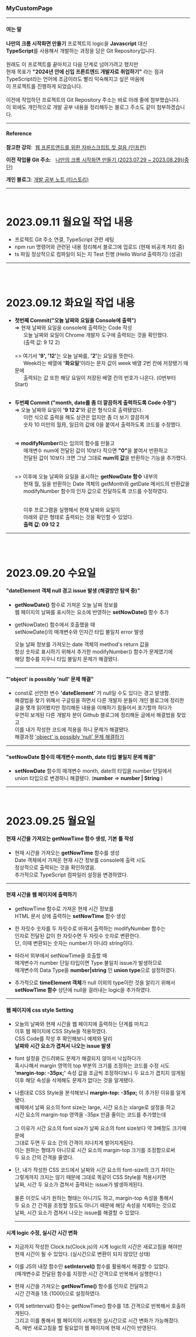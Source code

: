 <h3>MyCustomPage</h3>
<hr/>
<h4>여는 말</h4>

**나만의 크롬 시작화면 만들기** 프로젝트의 logic을 **Javascript** 대신 <br/>
**TypeScript**를 사용해서 개발하는 과정을 담은 Git Repository입니다. <br/><br/>
원래도 이 프로젝트를 끝마치고 다음 단계로 넘어가려고 했지만 <br/>
현재 목표가 **"2024년 안에 신입 프론트엔드 개발자로 취업하기"** 라는 점과 <br/> TypeScript라는 언어에 조금이라도 빨리 익숙해지고 싶은 마음에 <br/>
이 프로젝트를 진행하게 되었습니다. <br/><br/>
이전에 작업하던 프로젝트의 Git Repository 주소는 바로 아래 줄에 첨부했습니다.<br/>
이 외에도 개인적으로 개발 공부 내용을 정리해두는 블로그 주소도 같이 첨부하겠습니다.
<br/><hr/>

<h4>Reference</h4>

**참고한 강의**: &nbsp;<a href="https://inf.run/sJzt">웹 프론트엔드를 위한 자바스크립트 첫 걸음 (인프런)</a><br/>

**이전 작업물 Git 주소**: &nbsp; <a href="https://github.com/Rayched/ChromeCustomPage">나만의 크롬 시작화면 만들기 (2023.07.29 ~ 2023.08.29)(중단)</a>

**개인 블로그**: <a href="https://rclogstorage.tistory.com/">개발 공부 노트 (티스토리)</a>
<hr/><br/>

# 2023.09.11 월요일 작업 내용
 - 프로젝트 Git 주소 연결, TypeScript 관련 세팅
 - npm run 명령어와 관련된 내용 정리해서 블로그에 업로드 (현재 비공개 처리 중)
 - ts 파일 정상적으로 컴파일이 되는 지 Test 진행 (Hello World 출력하기) (성공)
<hr/><br/><br/>

# 2023.09.12 화요일 작업 내용
 - **첫번째 Commit("오늘 날짜와 요일을 Console에 출력")** <br/>
   => 현재 날짜와 요일을 console에 출력하는 Code 작성<br/>
      &nbsp;&nbsp;&nbsp;&nbsp;&nbsp;
      오늘 날짜와 요일이 Chrome 개발자 도구에 출력되는 것을 확인했다. <br/>
      &nbsp;&nbsp;&nbsp;&nbsp;&nbsp;
      (출력 값: 9 12 2) <br/><br/>
   => 여기서 <b>'9', '12'</b>는 오늘 날짜를, <b>'2'</b>는 요일을 뜻한다. <br/>
   &nbsp;&nbsp;&nbsp;&nbsp;&nbsp;
      Week라는 배열에 <b>'화요일'</b>이라는 문자 값이 week 배열 2번 칸에 저장됐기 때문에 <br/>
      &nbsp;&nbsp;&nbsp;&nbsp;&nbsp;
      출력되는 값 또한 해당 요일이 저장된 배열 칸의 번호가 나온다. (0번부터 Start)<br/><br/>

 - **두번째 Commit ("month, date를 좀 더 깔끔하게 출력하도록 Code 수정")** <br/>
   => 오늘 날짜와 요일이 <b>'9 12 2'</b>와 같은 형식으로 출력됐었다. <br/>
   &nbsp;&nbsp;&nbsp;&nbsp;&nbsp;
   이런 식으로 출력을 해도 상관은 없지만 좀 더 보기 깔끔하게 <br/>
   &nbsp;&nbsp;&nbsp;&nbsp;&nbsp;
   숫자 10 미만의 월月, 일日의 값에 0을 붙여서 출력하도록 코드를 수정했다. <br/><br/>

   => <b>modifyNumber</b>라는 임의의 함수를 만들고 <br/>
   &nbsp;&nbsp;&nbsp;&nbsp;&nbsp;
   매개변수 num에 전달된 값이 10보다 작으면 <b>"0"</b>을 붙여서 반환하고 <br/>
   &nbsp;&nbsp;&nbsp;&nbsp;&nbsp;
   전달된 값이 10보다 크면 그냥 그대로 <b>num의 값</b>을 반환하는 기능을 추가했다. <br/><br/>
  
   => 이후에 오늘 날짜와 요일을 표시하는 <b>getNowDate 함수</b> 내부의 <br/>
   &nbsp;&nbsp;&nbsp;&nbsp;&nbsp;
   현재 월, 일을 반환하는 Date 객체의 getMonth와 getDate 메서드의 반환값을 <br/>
   &nbsp;&nbsp;&nbsp;&nbsp;&nbsp;
   modifyNumber 함수의 인자 값으로 전달하도록 코드를 수정하였다. <br/><br/>

   &nbsp;&nbsp;&nbsp;&nbsp;&nbsp;
   이후 프로그램을 실행해서 현재 날짜와 요일이 <br/>
   &nbsp;&nbsp;&nbsp;&nbsp;&nbsp;
   아래와 같은 형태로 출력되는 것을 확인할 수 있었다. <br/>
   &nbsp;&nbsp;&nbsp;&nbsp;&nbsp; **출력 값: 09 12 2**
<hr/><br/><br/>

# 2023.09.20 수요일
<h4>"dateElement 객체 null 경고 issue 발생 (해결방안 탐색 중)"</h4>

 - **getNowDate()** 함수로 가져온 오늘 날짜 정보를 <br/>
   웹 페이지의 날짜를 표시하는 요소에 반영하는 **setNowDate()** 함수 추가 <br/>

 - getNowDate() 함수에서 호출했을 때 <br/>
      setNowDate()의 매개변수와 인자간 타입 불일치 error 발생 <br/>

      오늘 날짜 정보를 가져오는 date 객체의 method's return 값을 <br/>
      항상 숫자로 표시하기 위해서 추가한 modifyNumber() 함수가 문제였기에 <br/>
      해당 함수를 지우니 타입 불일치 문제가 해결됐다. <br/><hr/>

<h4>"'object' is possibly 'null' 문제 해결"</h4>

 - const로 선언한 변수 **'dateElement'** 가 null일 수도 있다는 경고 발생함. <br/>
   해결법을 찾기 위해서 구글링을 하면서 다른 개발자 분들이 개인 블로그에 정리한 <br/>글을 몇개 읽어봤지만 정리해둔 내용을 이해하기 힘들어서 포기할까 하다가 <br/>우연히 보게된 다른 개발자 분이 Github 블로그에 정리해둔 글에서 해결법을 찾았고 <br/>이를 내가 작성한 코드에 적용을 하니 문제가 해결됐다. <br/>
   해결과정 <a href="https://rclogstorage.tistory.com/116">'object' is possibly 'null' 문제 해결하기</a>
<hr/>

<h4>"setNowDate 함수의 매개변수 month, date 타입 불일치 문제 해결"</h4>

- **setNowDate** 함수의 매개변수 month, date의 타입을 number 단일에서 <br/>
  union 타입으로 변경하니 해결됐다. (**number** => **number | String** )
<hr/><br/>

# 2023.09.25 월요일
<h4>현재 시간을 가져오는 getNowTime 함수 생성, 기본 틀 작성</h4>

- 현재 시간을 가져오는 **getNowTime** 함수를 생성 <br/>
  Date 객체에서 가져온 현재 시간 정보를 console에 출력 시도 <br/>
  정상적으로 출력되는 것을 확인하였음. <br/>
  추가적으로 TypeScript 컴파일러 설정을 변경하였다. <br/>

<hr/>
<h4>현재 시간을 웹 페이지에 출력하기</h4>

- getNowTime 함수로 가져온 현재 시간 정보를 <br/>
  HTML 문서 상에 출력하는 **setNowTime** 함수 생성 <br/>

- 한 자릿수 숫자를 두 자릿수로 바꿔서 출력하는 modifyNumber 함수는 <br/>
  인자로 전달된 값이 한 자릿수면 두 자릿수 숫자로 변환한다. <br/>
  단, 이때 변환되는 숫자는 number가 아니라 string이다. <br/>

- 따라서 외부에서 setNowTime을 호출할 때 <br/>
  매개변수가 number 단일 타입이면 Type 불일치 issue가 발생하므로 <br/>
  매개변수의 Data Type을 **number|string** 인 **union type**으로 설정하였다.

- 추가적으로 **timeElement 객체**가 null 이외의 type이란 것을 알리기 위해서 <br/>
  **setNowTime 함수** 상단에 null을 걸러내는 logic을 추가하였다. 
<hr/>
<h4>웹 페이지에 css style Setting</h4>

- 오늘의 날짜와 현재 시간을 웹 페이지에 출력하는 단계를 마치고 <br/>
  이후 웹 페이지에 CSS Style을 적용하였다. <br/>
  CSS Code를 작성 후 확인해보니 예제와 달리 <br/>
  **날짜와 시간 요소가 겹쳐서 나오는 issue 발생** <br/>

- font 설정을 건드려봐도 문제가 해결되지 않아서 낙심하다가 <br/>
  혹시나해서 margin 영역의 top 부분의 크기를 조정하는 코드를 수정 시도 <br/>
  **'margin-top: -35px;'** 속성 값을 조금씩 조정하다보니 두 요소가 겹치지 않게됨 <br/> 이후 해당 속성을 삭제해도 문제가 없다는 것을 알게됐다.

- 나름대로 CSS Style을 분석해보니 **margin-top: -35px;** 이 추가된 이유를 알게됐다. <br/>
  예제에서 날짜 요소의 font size는 large, 시간 요소는 xlarge로 설정을 하고 <br/>
  시간 요소의 margin-top 영역을 -35px 만큼 줄이는 코드를 추가했는데 <br/><br/>
  그 이유가 시간 요소의 font size가 날짜 요소의 font size보다 약 3배정도 크기때문에 <br/>
  그대로 두면 두 요소 간의 간격이 지나치게 벌어지게된다. <br/>
  이는 원하는 형태가 아니므로 시간 요소의 margin-top 크기를 조정함으로써 <br/>
  두 요소 간의 간격을 줄였다.

- 단, 내가 작성한 CSS 코드에서 날짜와 시간 요소의 font-size의 크기 차이는 <br/>
  그렇게까지 크지는 않기 때문에 그대로 똑같이 CSS Style을 적용시키면 <br/>
  날짜, 시간 두 요소가 겹쳐서 출력되는 issue가 발생하게된다. <br/><br/>
  물론 이것도 내가 원하는 형태는 아니기도 하고, margin-top 속성을 통해서 <br/>
  두 요소 간 간격을 조정할 정도도 아니기 때문에 해당 속성을 삭제하는 것으로 <br/>
  날짜, 시간 요소가 겹쳐서 나오는 issue를 해결할 수 있었다.
  <hr/>

<h4>시계 logic 수정, 실시간 시간 변화</h4>

- 지금까지 작성한 Clock.ts(Clock.js)의 시계 logic의 시간은 새로고침을 해야만 <br/>
  현재 시간이 될 수 있었다. (실시간으로 변환이 되지 않았던 상태)

- 이를 JS의 내장 함수인 **setIntervel()** 함수를 활용해서 해결할 수 있었다. <br/>
  (매개변수로 전달된 함수를 지정한 시간 간격으로 반복해서 실행한다.) <br/>
  
- 현재 시간을 가져오는 **getNowTime()** 함수를 인자로 전달하고 <br/>
  시간 간격을 1초 (1000)으로 설정하였다. <br/>

 - 이제 setInterval() 함수는 getNowTime() 함수를 1초 간격으로 반복해서 호출하게된다.<br/>
  그리고 이를 통해서 웹 페이지의 시계또한 실시간으로 시간 변화가 가능해졌다. <br/>
  즉, 매번 새로고침을 할 필요없이 웹 페이지에 현재 시간이 반영된다.